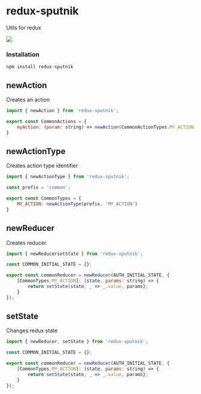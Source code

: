 # redux-sputnik

Utils for redux

<a href="https://www.npmjs.com/package/redux-sputnik">
    <img src="https://nodei.co/npm/redux-sputnik.png?mini=true">
</a>

### Installation

```
npm install redux-sputnik
```

## newAction

Creates an action

```jsx
import { newAction } from 'redux-sputnik';

export const CommonActions = {
    myAction: (param: string) => newAction(CommonActionTypes.MY_ACTION, param),
}

```

## newActionType

Creates action type identifier

```jsx
import { newActionType } from 'redux-sputnik';

const prefix = 'common';

export const CommonTypes = {
    MY_ACTION: newActionType(prefix, 'MY_ACTION')
}

```

## newReducer

Creates reducer

```jsx
import { newReducersetState } from 'redux-sputnik';

const COMMON_INITIAL_STATE = {};

export const commonReducer = newReducer(AUTH_INITIAL_STATE, {
    [CommonTypes.MY_ACTION]: (state, params: string) => {
        return setState(state, _ => _.value, params};
    }
});

```

## setState

Changes redux state

```jsx
import { newReducer, setState } from 'redux-sputnik';

const COMMON_INITIAL_STATE = {};

export const commonReducer = newReducer(AUTH_INITIAL_STATE, {
    [CommonTypes.MY_ACTION]: (state, params: string) => {
        return setState(state, _ => _.value, params};
    }
});

```
